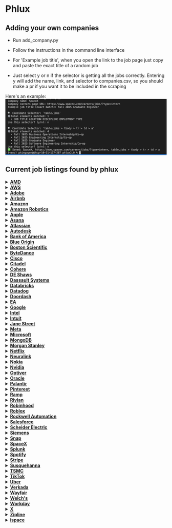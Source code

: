 # Phlux

## Adding your own companies

- Run add_company.py

- Follow the instructions in the command line interface

- For 'Example job title', when you open the link to the job page just copy and paste the exact title of a random job

- Just select y or n if the selector is getting all the jobs correctly. Entering y will add the name, link, and selector to companies.csv, so you should make a pr if you want it to be included in the scraping

Here's an example: 
![Using add_company.py](public/cli.png)
## Current job listings found by phlux

<details>
<summary><a href="https://careers.amd.com/careers-home/jobs?page=1&categories=Student%20%2F%20Intern%20%2F%20Temp&limit=100&tags1=No&country=United%20States"><strong>AMD</strong></a></summary>

- Machine Learning / Artificial Intelligence Intern/Co-Op (PhD | Fall 2025 | Hybrid)
- Hardware Engineering Intern/ Co-Op (Undergrad | Fall 2025 | Hybrid)
- Machine Learning / Artificial Intelligence Intern/Co-Op (Undergraduate | Fall 2025 | Hybrid)
- Software Test Engineering Intern/Co-Op (Undergraduate | Fall 2025 | Hybrid)
- Compiler Engineering Intern/Co-Op (Graduate | Fall 2025 | Hybrid)
- Hardware Verification Engineering Intern/ Co-Op (Graduate | Fall 2025 | Hybrid)
- Diagnostics Design Intern/Co-Op (Undergrad | Fall 2025 | Hybrid)
- Hardware Design Engineering Intern/ Co-Op (Graduate | Fall 2025 | Hybrid)
- Firmware Engineering Intern/Co-Op (Undergrad | Fall 2025 | Hybrid)
- Firmware Engineering Intern/ Co-Op (Graduate | Fall 2025 | Hybrid)
- Product Test Engineering Intern/Co-Op (Graduate | Fall 2025 | Hybrid)
- Hardware Engineering Intern/ Co-Op (Graduate | Fall 2025 | Hybrid)
- Software Engineering Intern/Co-Op (Undergrad | Fall 2025 | Hybrid)
- Hardware Engineering Intern/ Co-Op (Graduate | Fall 2025 | Hybrid)
- ASIC Package Engineering Intern/Co-Op (PhD | Fall 2025 | Hybrid)
- Hardware Verification Engineering Intern/ Co-Op (Graduate | Fall 2025 | Hybrid)
- Software Engineering Intern/Co-Op (Undergraduate | Fall 2025 | Hybrid)
- Machine Learning / Artificial Intelligence Intern/Co-Op (Graduate | Fall 2025 | Hybrid)
- Product Test Engineering Intern/Co-Op (Undergrad | Fall 2025 | Hybrid)
- Machine Learning / Artificial Intelligence Intern/Co-Op (Graduate | Fall 2025 | Hybrid)
- Hardware Engineering Intern/ Co-Op (PhD | Fall 2025 | Hybrid)
- Hardware Engineering Intern/ Co-Op (Undergrad | Fall 2025 | Hybrid)
- Research Engineering Intern/Co-Op (Graduate | Fall 2025 | Hybrid)
- Software Engineering Intern/Co-op (Graduate | Fall 2025| Hybrid)
- Machine Learning / Artificial Intelligence Intern/Co-Op (PhD | Fall 2025 | Hybrid)
- Software Engineering Intern/Co-Op (Graduate | Fall 2025 | Hybrid)
- Product Development Engineering Intern/Co-Op (Undergrad | Fall 2025 | Hybrid)
</details>

<details>
<summary><a href="https://amazon.jobs/content/en/teams/amazon-web-services/internships?country%5B%5D=US&employment-type%5B%5D=Intern"><strong>AWS</strong></a></summary>

- Data Center Security Specialist Intern
</details>

<details>
<summary><a href="https://careers.adobe.com/us/en/search-results?qkexperienceLevel=University%20Intern"><strong>Adobe</strong></a></summary>

- 2025 Intern - Software Engineer
- Working Student - Sales Programs / Project Management
- 2025 Digital Academy Intern - Software Development Engineer
- Werkstudent*in (m/w/d) für Strategische Projekte Sales Operations
- Intern - Returnship - PM
</details>

<details>
<summary><a href="https://careers.airbnb.com/positions/?_departments=early-career-program-intern&_offices=united-states"><strong>Airbnb</strong></a></summary>

- Legal Intern, Privacy (Fall Semester)
- Summer 2025 – Data Science Intern, Platform (PhD)
</details>

<details>
<summary><a href="https://amazon.jobs/en/search?offset=0&result_limit=10&sort=relevant&category%5B%5D=software-development&country%5B%5D=USA&distanceType=Mi&radius=24km&latitude=&longitude=&loc_group_id=&loc_query=&base_query=intern&city=&country=&region=&county=&query_options=&"><strong>Amazon</strong></a></summary>

- Jr. Software Development Engineer - Seattle/Bellevue
- Jr. Software Development Engineer - San Diego, CA
- Jr. Software Development Engineer - Detroit
- Jr. Software Development Engineer - Santa Cruz, CA
- Jr. Software Development Engineer- San Luis Obispo
- Software Development Engineer, EC2 Nitro Deployments
- Software Development Engineer
</details>

<details>
<summary><a href="https://www.amazon.jobs/content/en/teams/ftr/amazon-robotics?country%5B%5D=US&employment-type%5B%5D=Intern"><strong>Amazon Robotics</strong></a></summary>

- Amazon Robotics - Technical Artist Co-op - July to December 2025, Virtual Systems
- Amazon Robotics - Product Quality Engineer Co-op- Fall 2025
- Amazon Robotics- Business Intelligence Engineer Co-op - Fall 2025, Integration, Initiatives, and Sustainability Team
- Amazon Robotics - Hardware Test Engineer Co-op - Fall 2025, Hardware Test Engineering
- Amazon Robotics - Systems Engineer Co-op - Spring & Fall 2025
- Robotics Systems Dev Engineer Co-op - Spring & Fall 2025
- Amazon Robotics - Manufacturing Engineer Co-Op - Spring 2025, Robotics Technical Operations
- Amazon Robotics - Software Development Engineer Co-Op - Fall 2025
- Amazon Robotics - Data Science Co-op - 2025
- Amazon Robotics - Business Intelligence Engineer Co-op - Spring & Fall 2025
</details>

<details>
<summary><a href="https://jobs.apple.com/en-us/search?location=united-states-USA&team=internships-STDNT-INTRN"><strong>Apple</strong></a></summary>

- Legal and Global Security Internships
- Product Design, Mechanical Engineering and Materials Internships
- Hardware Technology Internships
- Engineering Program Management Internships
- Software Engineering Internships
- Business, Marketing, and G&A Internships
- Machine Learning / AI Internships
- Operations, Manufacturing Design Internships
- Hardware Engineering Internships
- MBA Internships - Summer 2026
- Finance Development Program - 2026 Internship Opportunities
- Finance Development Program - 2026 Internship Opportunities
- Launch@Apple, Finance Development Experience
</details>

<details>
<summary><a href="https://asana.com/jobs/university-recruiting#jobs"><strong>Asana</strong></a></summary>

- Reykjavik Summer Software Engineering Internship
</details>

<details>
<summary><a href="https://www.atlassian.com/company/careers/all-jobs?team=Interns&location=&search="><strong>Atlassian</strong></a></summary>

- UX Researcher, 2025/2026 Intern Australia & New Zealand
- Machine Learning Engineer, 2025/2026 PHD Intern Australia & New Zealand
- Machine Learning Engineer, 2025/2026 Intern Australia & New Zealand
</details>

<details>
<summary><a href="https://autodesk.wd1.myworkdayjobs.com/uni?jobFamilyGroup=f909d7cccc2d480b8f6af996c7bf8352"><strong>Autodesk</strong></a></summary>

- Stagiaire Artiste Technique, Technical Artist Intern
- Intern, Frontend Software Engineer, Fall 2025
- Intern, AI Research Scientist, Motion Generation, Fall 2025
- Intern (PhD), Physics-informed Machine Learning, Fall 2025
- Intern, Software Engineer (Backend), Data Platform
</details>

<details>
<summary><a href="https://careers.bankofamerica.com/en-us/students/job-search?ref=search&start=0&rows=10&search=jobsByLocation&searchstring=United+States"><strong>Bank of America</strong></a></summary>

- Strategy & Management Summer Analyst Program - 2026
- Global Risk Summer 2026 Analyst
- Finance Management Summer 2026 Analyst
- Wealth Management Summer Analyst Program - Chief Investment Office, Investment Solutions Group, and Merrill Home Office - 2026
- Wealth Management Summer Analyst Program - Private Bank 2026
- Wealth Management Summer Analyst Program - Merrill Wealth Management 2026
- Global Markets Sales & Trading Rotational Summer Analyst Program - 2026
- Global Investment Banking Analyst Program - 2025 (TMT)
- Global Operations Development Analyst Program - 2026
</details>

<details>
<summary><a href="https://www.blueorigin.com/careers/search?search=undergraduate&category=Intern&employmentType=Intern"><strong>Blue Origin</strong></a></summary>

- Spring 2026 STEAM Communications & Outreach Intern - Undergraduate - Seattle, WA - Intern - Full Time - Intern - R52713
- Spring 2026 Finance Intern - Undergraduate - Seattle, WA - Intern - Full Time - Intern - R52715
- Spring 2026 Guidance, Navigation & Controls Intern - Undergraduate - Seattle, WA - Intern - Full Time - Intern - R52503
- Spring 2026 Return Internship - Undergraduate - 4 Locations - Intern - Full Time - Intern - R52463
- Spring 2026 Manufacturing Engineering Intern - Undergraduate - 4 Locations - Intern - Full Time - Intern - R52485
- Spring 2026 Structural & Mechanical Engineering Intern - Undergraduate - 4 Locations - Intern - Full Time - Intern - R52391
- Spring 2026 Aerospace Systems Engineering Intern - Undergraduate - 2 Locations - Intern - Full Time - Intern - R52429
- Spring 2026 Avionics Software Engineering Intern - Undergraduate - Seattle, WA - Intern - Full Time - Intern - R52403
- Spring 2026 Electrical Systems Engineering Internship - Undergraduate - Seattle, WA - Intern - Full Time - Intern - R52404
- Spring 2026 Test Engineering Intern - Undergraduate - 4 Locations - Intern - Full Time - Intern - R52410
- Spring 2026 Fluid Systems Engineering Intern - Undergraduate - Seattle, WA - Intern - Full Time - Intern - R52406
- Spring 2026 STEAM Communications & Outreach Intern - Undergraduate Seattle, WA Intern Full Time Intern R52713
- Spring 2026 Finance Intern - Undergraduate Seattle, WA Intern Full Time Intern R52715
- Spring 2026 Guidance, Navigation & Controls Intern - Undergraduate Seattle, WA Intern Full Time Intern R52503
- Spring 2026 Return Internship - Undergraduate 4 Locations Intern Full Time Intern R52463
- Spring 2026 Manufacturing Engineering Intern - Undergraduate 4 Locations Intern Full Time Intern R52485
- Spring 2026 Structural & Mechanical Engineering Intern - Undergraduate 4 Locations Intern Full Time Intern R52391
- Spring 2026 Aerospace Systems Engineering Intern - Undergraduate 2 Locations Intern Full Time Intern R52429
- Spring 2026 Avionics Software Engineering Intern - Undergraduate Seattle, WA Intern Full Time Intern R52403
- Spring 2026 Electrical Systems Engineering Internship - Undergraduate Seattle, WA Intern Full Time Intern R52404
- Spring 2026 Test Engineering Intern - Undergraduate 4 Locations Intern Full Time Intern R52410
- Spring 2026 Fluid Systems Engineering Intern - Undergraduate Seattle, WA Intern Full Time Intern R52406
</details>

<details>
<summary><a href="https://bostonscientific.eightfold.ai/careers?start=0&location=United+States&pid=563602797912246&sort_by=distance&filter_include_remote=1&filter_seniority=Intern"><strong>Boston Scientific</strong></a></summary>

- Software Test Engineer Co-op
- Cardiac Monitoring Technician - Internship/Apprenticeship
</details>

<details>
<summary><a href="https://jobs.bytedance.com/en/position?keywords=&category=&location=CT_1103355%2CCT_157%2CCT_94%2CCT_114%2CCT_100764%2CCT_75%2CCT_233%2CCT_203&project=7322364514224687370%2C7503447747358361864&type=3&job_hot_flag=&current=1&limit=10&functionCategory=&tag="><strong>ByteDance</strong></a></summary>

- Software Engineer Intern (Privacy & Security- Global Payment) - 2025 Summer(BS/MS)
- Site Reliability Engineer Intern (Data-Technical Infrastructures-SRE-US) - 2025 Summer (MS)
- Backend Software Engineer Intern (Product RD and Infrastructure-Global E-Commerce Customer Business)- 2025 Fall(BS/MS)
- Site Reliability Engineer Intern (Data-Technical Infrastructures-SRE-US) - 2025 Summer (MS)
- Backend Software Engineer Intern (Product RD and Infrastructure-Global E-Commerce Seller Business) - 2025 Fall (BS/MS)
- Data Scientist Intern (TikTok Ads)- 2025 Fall (BS/MS)
- Software Development Engineer Intern in Test (Global E-commerce-Quality Assurance) - 2025 Fall (BS/MS)
- Frontend Software Engineer Intern (Product RD and Infrastructure-Global E-Commerce Seller Business) - 2025 Start Fall (BS/MS)
- Frontend Software Engineer Intern (Product RD and Infrastructure-Global E-Commerce Content) - 2025 Start Fall (BS/MS)
- Software Engineer Intern (Applied Machine Learning-Enterprise) - 2025 Summer/Fall (BS/MS)
- Software Engineer Intern (Doubao (Seed) - Machine Learning System) - 2025 Summer (MS)
- Site Reliability Engineer Intern (Cloud and System) - 2025 Summer/Fall (BS/MS)
- Video Experience Software Engineer Intern (Global StreamingMedia) - 2025 Summer/Fall (BS/MS)
- Machine Learning Engineer Intern (Search-TikTok Recommendation) - 2025 Summer (BS/MS)
- Machine Learning Engineer Intern (Search-TikTok Recommendation) - 2025 Summer (BS/MS)
- GPU/AI Application System Software Engineer Intern (System Technologies and Engineering) - 2025 Summer/Fall (BS/MS)
- Frontend Software Engineer Intern (Product RD and Infrastructure-Global E-Commerce) - 2025 Start Fall (BS/MS)
- Software Engineer Intern (AIGC Platform - Monetization GenAI) - 2025 Summer/Fall (BS/MS)
- Software Engineer Intern (Recommendation Infra - Data-Arch-TikTok US) - 2025 Summer (BS/MS)
- Research Engineer Intern (Doubao (Seed) - Machine Learning System) - 2025 Summer (MS)
- Strategic Analysis Intern (AI Innovation Business - US) - 2025 Start (BS/MS)
- Machine Learning Engineer Intern (Global E-commerce Risk Control) - 2025 Summer/Fall (MS)
</details>

<details>
<summary><a href="https://jobs.cisco.com/jobs/SearchJobs/?21178=%5B169482%5D&21178_format=6020&21180=%5B33821095%2C165%5D&21180_format=6022&listFilterMode=1"><strong>Cisco</strong></a></summary>

- Product Management Intern Fall 2025 Meraki
- Software Engineer I (Co-Op) United States
- Software Engineer II (Co-Op) United States
- AI Research Scientist II (Intern) United States
- AI Machine Learning Engineer PhD (Intern) United States
- Network Support Engineer, Fall 2025 (Meraki)
</details>

<details>
<summary><a href="https://www.citadel.com/careers/open-opportunities?experience-filter=internships&location-filter=americas,chicago,greenwich,houston,miami,new-york&selected-job-sections=388,389,387,390&current_page=1&sort_order=DESC&per_page=10&action=careers_listing_filter"><strong>Citadel</strong></a></summary>

- Quantitative Researcher – PhD Intern (US)
</details>

<details>
<summary><a href="https://jobs.ashbyhq.com/cohere?employmentType=Intern"><strong>Cohere</strong></a></summary>

- Machine Learning Intern/Co-op (Fall 2025)
- Software Engineer Intern/Co-op (Fall 2025)
</details>

<details>
<summary><a href="https://www.deshaw.com/careers/internships"><strong>DE Shaws</strong></a></summary>

- Fundamental Research Analyst Intern (New York) - Summer 2026
- Strategy and Business Development Intern (New York) – Summer 2026
- Proprietary Trading Intern (New York) – Summer 2026
</details>

<details>
<summary><a href="https://www.3ds.com/careers/jobs?woc=%257B%2522type%2522%253A%255B%2522type%252FInternship%2522%255D%252C%2522country%2522%253A%255B%2522country%252FUnited%2520States%2522%255D%257D"><strong>Dassault Systems</strong></a></summary>

- Internship - Business Development Associate
- INTERNSHIP: Campaign Marketing
- INTERNSHIP: User Assistance Development - FALL 2025
- INTERNSHIP - ENOVIA Software Test Automation Engineer
- INTERNSHIP: Quality Engineer
</details>

<details>
<summary><a href="https://www.databricks.com/company/careers/open-positions?department=University%20Recruiting&location=all"><strong>Databricks</strong></a></summary>

- PhD GenAI Research Scientist Intern - San Francisco, California
- PhD GenAI Research Scientist Intern San Francisco, California
</details>

<details>
<summary><a href="https://careers.datadoghq.com/early-careers/"><strong>Datadog</strong></a></summary>

- Sales Development Representative - Japan
- Sales Development Representative (UKI)
- Sales Development Representative
- Sales Development Representative (Nordics)
- Sales Development Representative (DACH)
- Software Engineer - Early Career
- Sales Development Representative - DACH (Polish/German Speaker)
- Sales Development Representative (DACH)
- Sales Development Representative
- Sales Development Representative
- Sales Development Representative (Benelux)
- Sales Development Representative Middle East
</details>

<details>
<summary><a href="https://careersatdoordash.com/university-careers/"><strong>Doordash</strong></a></summary>

- Machine Learning Intern (Masters/PhD), Summer 2025
- Software Engineer I, Entry-Level (Graduation Date: Fall 2024-Summer 2025)
- Software Engineer I, Entry Level (Fall 2024-Spring 2025) – Toronto
- Software Engineer, Intern, 2024/25 (University Recruiting)
</details>

<details>
<summary><a href="https://jobs.ea.com/en_US/careers/Home/?8171=%5B10618%5D&8171_format=5683&4537=%5B8693%5D&4537_format=3020&listFilterMode=1&jobRecordsPerPage=20&"><strong>EA</strong></a></summary>

- Gameplay Software Engineer Intern - Fall 2025
- Software Engineer Intern
- Systems Software Engineer Intern - Fall 2025
</details>

<details>
<summary><a href="https://www.google.com/about/careers/applications/jobs/results/?src=Online%2FGoogle%20Website%2FByF&utm_source=Online%20&utm_medium=careers_site%20&utm_campaign=ByF&distance=50&employment_type=INTERN&location=United%20States&company=X&company=Waymo&company=Wing&company=Verily%20Life%20Sciences&company=GFiber&company=Fitbit&company=Google&company=YouTube&sort_by=relevance"><strong>Google</strong></a></summary>

- Student Researcher, PhD, Winter/Summer 2025
- Student Researcher, BS/MS, Winter/Summer 2025
</details>

<details>
<summary><a href="https://intel.wd1.myworkdayjobs.com/External?workerSubType=dc8bf79476611087dfde99931439ae75&locations=1e4a4eb3adf10118b1dfe877bf8162d0"><strong>Intel</strong></a></summary>

- Facilities Technician Intern
- Facilities Technician Intern
- Graduate Intern
</details>

<details>
<summary><a href="https://jobs.intuit.com/search-jobs/interns/"><strong>Intuit</strong></a></summary>

- Software Engineering Intern
- Principal Research Scientist
- Manager 2, HR Experience and Operations
- Manager 1, Paid Search
- Social Media Co-op (12 Months)
- Social Media Co-op (8 Months)
- Market Insights Analyst Co-op (8 months)
</details>

<details>
<summary><a href="https://www.janestreet.com/join-jane-street/open-roles/?type=internship&location=new-york"><strong>Jane Street</strong></a></summary>

- FPGA Engineer - (not currently accepting applications)
- IT Operations Engineer - (not currently accepting applications)
- Linux Engineer - (not currently accepting applications)
- Machine Learning Researcher - (not currently accepting applications)
- Mechanical Engineer - (not currently accepting applications)
- Network Engineer - (not currently accepting applications)
- Procurement Specialist - (not currently accepting applications)
- Quantitative Researcher - (not currently accepting applications)
- Quantitative Trader - (not currently accepting applications)
- Sales and Trading - (not currently accepting applications)
- Software Engineer - (not currently accepting applications)
- Strategy and Product - (not currently accepting applications)
- Tools and Compilers Research and Development - (not currently accepting applications)
- Trading Desk Operations Engineer - (not currently accepting applications)
- Windows Engineer - (not currently accepting applications)
- FPGA Engineer (not currently accepting applications)
- IT Operations Engineer (not currently accepting applications)
- Linux Engineer (not currently accepting applications)
- Machine Learning Researcher (not currently accepting applications)
- Mechanical Engineer (not currently accepting applications)
- Network Engineer (not currently accepting applications)
- Procurement Specialist (not currently accepting applications)
- Quantitative Researcher (not currently accepting applications)
- Quantitative Trader (not currently accepting applications)
- Sales and Trading (not currently accepting applications)
- Software Engineer (not currently accepting applications)
- Strategy and Product (not currently accepting applications)
- Tools and Compilers Research and Development (not currently accepting applications)
- Trading Desk Operations Engineer (not currently accepting applications)
- Windows Engineer (not currently accepting applications)
</details>

<details>
<summary><a href="https://www.metacareers.com/jobs?sort_by_new=true&roles[0]=Internship"><strong>Meta</strong></a></summary>

- Research Scientist Intern, Machine Learning, Health Tech (PhD)
- Research Scientist Intern, Monetization Generative AI (LLM) - Language (PhD)
- Research Scientist Intern, Sensors and Systems Computational Photography (PhD)
- Research Scientist Intern, Computer Vision for Generative AI (PhD)
- Research Scientist Intern, Human Computer Interaction (PhD)
- Research Scientist Intern, Perception for Digital human representation (PhD)
</details>

<details>
<summary><a href="https://jobs.careers.microsoft.com/global/en/search?lc=United%20States&et=Internship&l=en_us&pg=1&pgSz=20&o=Relevance&flt=true"><strong>Microsoft</strong></a></summary>

- Research Intern - Applied Speech Research
- Research Intern - Database Internals (PostgreSQL)
- Research Intern - Microsoft Teams CMD Labs
- Research Intern - Quantum Computing
- Mechanical Engineer: Internship Opportunities - PhD - Redmond
- Research Intern - High performance and Scalable Database Systems
</details>

<details>
<summary><a href="https://www.mongodb.com/company/careers/students-and-graduates"><strong>MongoDB</strong></a></summary>

- Forward Deployed AI Engineer
- Software Engineer - Intern - Sydney
</details>

<details>
<summary><a href="https://www.morganstanley.com/careers/career-opportunities-search?opportunity=sg#"><strong>Morgan Stanley</strong></a></summary>

- 2025 Step In, Step Up: Foundations In Finance (London)
- 2025 Finance Off Cycle Internship - Part Time (Frankfurt)
- 2025 Firm Management Part-Time Off Cycle Internship (Frankfurt)
- 2025 Human Capital Management Analyst Program (Budapest)
- 2026 Investment Banking Off-cycle Internship (Dubai)
- 2025/2026 Investment Banking Summer Analyst Program (Melbourne)
- 2025/2026 Investment Management Summer Analyst Program - Real Estate Investing (Sydney)
- 2025/2026 Investment Banking Summer Analyst Program (Sydney)
- 2025/2026 Wealth Management Summer Analyst Program (Sydney)
- 2025 Institutional Equities - Transactional Management Group Off Cycle Internship
- 2025 Legal and Compliance Industrial Trainee Program (Mumbai)
- 2025 Investment Banking MBA Early Insights Program
</details>

<details>
<summary><a href="https://explore.jobs.netflix.net/careers?domain=netflix.com&query=%22internship%22%20-intern&pid=790299250747&sort_by=relevance"><strong>Netflix</strong></a></summary>

- Video Algorithms Intern, Fall 2025 (6 Months)
- Machine Learning Intern, Fall 2025
</details>

<details>
<summary><a href="https://neuralink.com/careers/"><strong>Neuralink</strong></a></summary>

- Internal Auditor Austin, Texas
- Electrical Engineer Intern, Implant Embedded Systems Fremont, California
- Electrical Engineer Intern, Robotics and Surgery Engineering Fremont, California
- Embedded Software Engineer Intern Fremont, California
- Machine Learning Engineer Intern Fremont, California
- Mechanical Engineering Intern, Brain Interfaces Austin, Texas
- Mechanical Engineering Intern, Robotics (Fall 2025+) Fremont, California
- Robot Optics Intern Fremont, California
- Software Engineer Intern, BCI Applications Fremont, California
- Software Engineer Intern, Implant Austin, Texas
- Software Engineer Intern, Implant Fremont, California
- Software Engineer Intern, Lab Systems Austin, Texas
- Software Engineer Intern, Lab Systems Fremont, California
- Software Engineer Intern, Robotics Austin, Texas
- Software Engineer Intern, Robotics Fremont, California
- Software Engineer Intern, Site Reliability Engineer Fremont, California
- Internal Auditor - Austin, Texas
- Electrical Engineer Intern, Implant Embedded Systems - Fremont, California
- Electrical Engineer Intern, Robotics and Surgery Engineering - Fremont, California
- Embedded Software Engineer Intern - Fremont, California
- Machine Learning Engineer Intern - Fremont, California
- Mechanical Engineering Intern, Brain Interfaces - Austin, Texas
- Mechanical Engineering Intern, Robotics (Fall 2025+) - Fremont, California
- Robot Optics Intern - Fremont, California
- Software Engineer Intern, BCI Applications - Fremont, California
- Software Engineer Intern, Implant - Austin, Texas
- Software Engineer Intern, Implant - Fremont, California
- Software Engineer Intern, Lab Systems - Austin, Texas
- Software Engineer Intern, Lab Systems - Fremont, California
- Software Engineer Intern, Robotics - Austin, Texas
- Software Engineer Intern, Robotics - Fremont, California
- Software Engineer Intern, Site Reliability Engineer - Fremont, California
</details>

<details>
<summary><a href="https://fa-evmr-saasfaprod1.fa.ocs.oraclecloud.com/hcmUI/CandidateExperience/en/sites/CX_1/jobs?lastSelectedFacet=TITLES&location=United+States&locationId=300000000480126&locationLevel=country&mode=location&selectedTitlesFacet=TRA"><strong>Nokia</strong></a></summary>

- Network System Co-Op
- Deepfield Software Engineer Co-op
- Automation & AI/ML Intern
- Special Projects Software Dev Coop
- Wi-Fi CoE Research Coop
- Electrical Engineering Coop
- Network Engineer Co-op
- Hardware Development Co-Op
- Space and Defense SW Test Engineer Co-Op
- Silicon Photonics Design & Test Co-op
- Hardware Failure Analysis Co-op
- Software Quality Assurance Coop
- Legal, Compliance & Sustainability Coop
- OptoElectronic Integration Coop
- Software Development Coop
- Video Coding Coop
- 5G Arch Co-op
</details>

<details>
<summary><a href="https://nvidia.wd5.myworkdayjobs.com/en-US/NVIDIAExternalCareerSite/jobs?workerSubType=0c40f6bd1d8f10adf6dae42e46d44a17&locationHierarchy1=2fcb99c455831013ea52fb338f2932d8"><strong>Nvidia</strong></a></summary>

- Data Science and Insights Intern, Omniverse - Fall 2025
- Windows AI Engineering Intern - Fall 2025
- Software Research Intern, AI Networking Team - Fall 2025
- GPU System Software Intern - Fall 2025
- Networking Software Intern- Fall 2025
- Robotics Software Intern, Robotics Platform - Fall 2025
- Vulkan Driver Performance Intern - Fall 2025
- PhD Intern, Applied Research Scientist Retriever - Fall 2025
- PhD Research Intern, Generalist Embodied Agents Research - Fall 2025
- Software Engineering Intern, LLM NIM Engineering - Fall 2025
- Software Engineering Intern, Networking - Fall 2025
- Robotics Software Intern, Sim2Real Deployment - Fall 2025
</details>

<details>
<summary><a href="https://optiver.com/working-at-optiver/career-opportunities/page/2/?search=internship&_gl=1*rb345g*_gcl_au*Mjk2MDM5OTE1LjE3NDg5MTM5ODQ.&numberposts=10&level=internship&paged=1"><strong>Optiver</strong></a></summary>

- Expressions of Interest – Quantitative Research Internship, PhD (Summer 2026 -Shanghai)
- 2025 Shanghai Machine Learning PhD Summer Internship
- FutureFocus Singapore 2025 – Quantitative Trading
- Subscribe to receive our latest insights on trading, technology and market structure
</details>

<details>
<summary><a href="https://careers.oracle.com/en/sites/jobsearch/jobs?lastSelectedFacet=locations&selectedLocationsFacet=300000000106749%3B300000000149325&selectedFlexFieldsFacets=%22AttributeChar14%7CSDR%22"><strong>Oracle</strong></a></summary>

- Sales Development Representative - Burlington - Sept 2025
- Sales Development Representative - Denver - Sept 2025
- Sales Development Representative - Santa Monica - Sept 2025
- Sales Development Representative - Austin - Sept 2025
- Sales Development Representative - Nashville - Sept 2025
</details>

<details>
<summary><a href="https://jobs.lever.co/palantir?commitment=Internship"><strong>Palantir</strong></a></summary>

- Forward Deployed Software Engineer, Internship
</details>

<details>
<summary><a href="https://www.pinterestcareers.com/jobs/?orderby=0&pagesize=20&page=1&radius=100&team=University"><strong>Pinterest</strong></a></summary>

- 2025 Fall Machine Learning Intern
- Software Engineering Intern 2025 (Toronto)
</details>

<details>
<summary><a href="https://ramp.com/emerging-talent"><strong>Ramp</strong></a></summary>

- Software Engineer Internship | Frontend
- Software Engineer Internship | iOS
- University Grad: Customer Experience Agent
</details>

<details>
<summary><a href="https://careers.rivian.com/careers-home/jobs?sortBy=relevance&page=1&categories=Internships"><strong>Rivian</strong></a></summary>

- UIUC Research Park Intern - Machine Learning
- UIUC Research Park Intern - EPC, Propulsion Drives Controls
- UIUC Research Park Intern - Machine Learning Hardware
- UIUC Research Park Intern - ADAS HW System Validation
</details>

<details>
<summary><a href="https://careers.robinhood.com/"><strong>Robinhood</strong></a></summary>

- Software Developer Intern/Co-op, Backend (Fall 2025)
</details>

<details>
<summary><a href="https://careers.roblox.com/jobs?groups=early-career-talent&page=1&pageSize=9"><strong>Roblox</strong></a></summary>

- [2025] Senior Machine Learning Engineer - PhD Early Career
</details>

<details>
<summary><a href="https://rockwellautomation.wd1.myworkdayjobs.com/External-Rockwell-Automation-Early-Careers"><strong>Rockwell Automation</strong></a></summary>

- Leadership Development Program, Product Engineering & Development
- Production Planner
</details>

<details>
<summary><a href="https://careers.salesforce.com/en/jobs/?search=&country=United+States+of+America&jobtype=Intern&pagesize=20#results"><strong>Salesforce</strong></a></summary>

- Summer 2025 Intern - Total Rewards Analyst Intern
</details>

<details>
<summary><a href="https://careers.se.com/global/jobs?keywords=internship&sortBy=relevance&page=1&country=United%20States&tags1=Intern"><strong>Scheider Electric</strong></a></summary>

- Quality Engineer Internship: Fall 2025
- Assembly Process Intern/ Co-Op (Fall 2025)
- EHS Intern
- Artificial Intelligence and Machine Learning Intern
- Electrical Engineer Co-Op
- Electronics Hardware Engineer Co-Op
- Electrical Engineer Co-Op
- Business Intelligence Analyst Co-Op (Fall 2025)
- Firmware Engineer Co-Op
</details>

<details>
<summary><a href="https://jobs.sw.siemens.com/locations/usa/jobs/?q=intern"><strong>Siemens</strong></a></summary>

- Business Development Representative Intern (China) - Work Type:Hybrid - Job Family:Sales - Req ID:e37114a7-ffd5-48f4-8e67-b51b4ca51b68
- Strategic Student Program: Tessent Product Engineering Intern (Fall 2025; EDA TST) - Wilsonville, OR - Work Type:Hybrid - Job Family:Internal Services - Req ID:464015
- Strategic Student Program: Software Product Quality Assurance Intern (EBS, Fall 2025) - Huntsville, AL - Work Type:Hybrid - Job Family:Internal Services - Req ID:467157
- Strategic Student Program: Software Development Intern (Fall 2025; LCS) - Milford, OH - Work Type:Hybrid - Job Family:Internal Services - Req ID:463748
- Go To Market Operations - Internship - Boston, MA - Work Type:Hybrid - Job Family:Sales - Req ID:19acd451-756e-454f-964b-4e2f8636d4e6
- Go To Market Operations - Internship - Work Type:Hybrid - Job Family:Sales - Req ID:64595186-8a9b-4268-b62d-316b9238e9f5
- Strategic Student Program: 3D Technology Software Engineering Co-Op (Fall 2025, EDA) - Huntsville, AL - Work Type:Hybrid - Job Family:Internal Services - Req ID:463749
- Strategic Student Program: Software Development Co-op (Fall 2025, GSCS) - Milford, OH - Work Type:Hybrid - Job Family:Internal Services - Req ID:465146
- Business Development Representative Intern (Japan) - Work Type:Hybrid - Job Family:Sales - Req ID:5c5fa445-2bea-493f-8cf9-f15996ff38a6
- Go To Market Operations - Internship - Work Type:Hybrid - Job Family:Sales - Req ID:64595186-8a9b-4268-b62d-316b9238e9f5
- Business Development Representative Intern (China) Work Type:Hybrid Job Family:Sales Req ID:e37114a7-ffd5-48f4-8e67-b51b4ca51b68
- Strategic Student Program: Tessent Product Engineering Intern (Fall 2025; EDA TST) Wilsonville, OR Work Type:Hybrid Job Family:Internal Services Req ID:464015
- Strategic Student Program: Software Product Quality Assurance Intern (EBS, Fall 2025) Huntsville, AL Work Type:Hybrid Job Family:Internal Services Req ID:467157
- Strategic Student Program: Software Development Intern (Fall 2025; LCS) Milford, OH Work Type:Hybrid Job Family:Internal Services Req ID:463748
- Go To Market Operations - Internship Boston, MA Work Type:Hybrid Job Family:Sales Req ID:19acd451-756e-454f-964b-4e2f8636d4e6
- Go To Market Operations - Internship Work Type:Hybrid Job Family:Sales Req ID:64595186-8a9b-4268-b62d-316b9238e9f5
- Strategic Student Program: 3D Technology Software Engineering Co-Op (Fall 2025, EDA) Huntsville, AL Work Type:Hybrid Job Family:Internal Services Req ID:463749
- Strategic Student Program: Software Development Co-op (Fall 2025, GSCS) Milford, OH Work Type:Hybrid Job Family:Internal Services Req ID:465146
- Business Development Representative Intern (Japan) Work Type:Hybrid Job Family:Sales Req ID:5c5fa445-2bea-493f-8cf9-f15996ff38a6
- Go To Market Operations - Internship Work Type:Hybrid Job Family:Sales Req ID:64595186-8a9b-4268-b62d-316b9238e9f5
</details>

<details>
<summary><a href="https://careers.snap.com/jobs?type=Intern"><strong>Snap</strong></a></summary>

- Optical Engineer
- Computer Architecture Intern
- Software Engineer Intern, AR
- Sales Coordinator (Working Student)
- Sales Coordinator
- Spectacles Student Worker (Software Engineering)
- Spectacles Student Worker (Computer Vision Engineering)
- Graduate- Junior Account Management Associate
- Account Manager Intern - Luxury team - Paris
- Graduate- Junior Client Partner Associate
- Graduate Junior Client Partner Associate
- Graduate- Junior Talent Partnerships Associate
- Graduate- Junior Marketing Associate
- Graduate- Junior Production Associate
</details>

<details>
<summary><a href="https://www.spacex.com/careers/jobs/?type=intern"><strong>SpaceX</strong></a></summary>

- Fall 2025 Business Operations Internship/Co-op
- Fall 2025 Engineering Internship/Co-op
- Fall 2025 Graduate Engineer
- Fall 2025 Software Engineering Internship/Co-op
</details>

<details>
<summary><a href="https://www.splunk.com/en_us/careers/search-jobs.html?page=1&type=Intern"><strong>Splunk</strong></a></summary>

- Sales Engineer Intern (Prague, Czechia)
- Software Engineer Intern - Frontend (US Remote - Fall 2025)
- Product Manager Intern, Poland
- Site Reliability Engineer Intern (US remote - Fall 2025)
- Software Engineer Intern - Backend/Full-stack (US Remote - Fall 2025)
- Product Manager Intern (US Remote - Fall 2025)
- Software Engineer Co-Op - Backend/Full-stack - Remote Canada(Fall 2025)
- Product Manager Co-Op - Remote Canada (Fall 2025)
- Software Engineer Intern (Frontend)
- Software Engineering Intern (Backend/Fullstack)
</details>

<details>
<summary><a href="https://www.lifeatspotify.com/students"><strong>Spotify</strong></a></summary>

- Early Career Program, Growth Associate, South Korea
</details>

<details>
<summary><a href="https://stripe.com/jobs/search?office_locations=North+America--Atlanta&office_locations=North+America--Chicago&office_locations=North+America--Mexico+City&office_locations=North+America--New+York&office_locations=North+America--San+Francisco+Bridge+HQ&office_locations=North+America--Seattle&office_locations=North+America--South+San+Francisco&office_locations=North+America--Toronto&office_locations=North+America--Washington+DC&tags=University"><strong>Stripe</strong></a></summary>

- Operations Associate, New Grad (Mexico)
</details>

<details>
<summary><a href="https://careers.sig.com/global-susquehanna-jobs"><strong>Susquehanna</strong></a></summary>

- Machine Learning Systems Engineer: Data
- Machine Learning Researcher - LLM
- Machine Learning Systems Engineer
- Machine Learning Systems Engineer: Distributed Training
- Machine Learning Internship - PhD: 2026
- Machine Learning Researcher - PhD: 2026
- Desktop Engineer - CTS - Experienced Hire
- Software Developer - Sports Analytics
- AI Project Manager / Technical Business Analyst - Experienced Hire
- Quantitative Trader Internship: Summer 2026
- Expression of Interest - Software Development – 2026 Graduate Programmes (Dublin Office)
- Expression of Interest - Quant Trading & Quant Research – 2026 Graduate Programmes (Dublin Office)
- Expression of Interest - Software Development – 2026 Summer Internship (Dublin Office)
- Expression of Interest - Quant Trading & Quant Research – 2026 Summer Internship (Dublin Office)
- Reference data Team Lead
- Business Analyst - Operations
- Senior Software Developer | Artificial Intelligence AI/ML Engineering | Experienced Hire
- DevOps Engineer - AI | Experienced Hire
- Trading Systems - C# Developer
- Quantitative Sports Researcher – Graduate Hire
- Quant Trading - Engineering Recruiter | Experienced Hiring
- Python Developer
- Software Engineer | Order Management System | Experienced Hire
- Quantitative Systematic Trader – Master's: 2025
- Quant Developer | Trading Strategies | Experienced Hire
- Quantitative Systematic Trader – PhD: 2025
- C++ Developer | Trading Strategies | Experienced Hire
- Quantitative Systematic Trader – Master's: 2025
- Production Engineer - Gaming
</details>

<details>
<summary><a href="https://careers.tsmc.com/en_US/careers/SearchJobs/?1277=13221&1277_format=1380&542=13100&542_format=486&listFilterMode=1&jobRecordsPerPage=10&"><strong>TSMC</strong></a></summary>

- [Summer 2026] TSMC AZ Internship Opportunities - Facility Roles
- [Summer 2026] TSMC AZ Internship Opportunities - Engineering Roles
</details>

<details>
<summary><a href="https://lifeattiktok.com/search?keyword=&recruitment_id_list=202%2C301&job_category_id_list=&subject_id_list=7322364514224687370%2C7322364513776093449%2C7459987887569733896%2C7459986622530078983&location_code_list=CT_247%2CCT_94%2CCT_243%2CCT_104%2CCT_114%2CCT_75%2CCT_1103355%2CCT_157%2CCT_233&limit=12&offset=0"><strong>TikTok</strong></a></summary>

- Machine Learning Engineer Intern (Creative AI) - 2025 Summer (BS/MS)
- Full Stack Software Engineer Intern (Foundation Platform) - 2025 Fall (BS/MS)
- Machine Learning Engineer Intern (E-commerce-Recommendation) - 2025 Summer/Fall (BS/MS)
- Machine Learning Engineer Intern (Lead Ads) - 2025 Summer (BS/MS)
- Machine Learning Engineer Intern (TikTok-Recommendation) - 2025 Fall (Master)
- (General Hire) Machine Learning Engineer Intern (Commerce& Content Service & Search Ads) - 2025 Summer (BS/MS)
- Software Engineer Intern (Ads Infra) - 2025 Summer (BS/MS)
- Machine Learning Engineer Intern (E-commerce-Intelligent Customer Service) - 2025 Summer/Fall (MS)
- Machine Learning Engineer Intern (E-commerce Governance Algorithms) - 2025 Summer/Fall (BS/MS)
- Machine Learning Engineer Intern (Search Ads) - 2025 Summer (BS/MS)
- Machine Learning Engineer Intern (E-commerce Governance Algorithms) - 2025 Summer/Fall (BS/MS)
- Content Design Intern (TikTok-Design) - 2025 Summer (BS/MS)
- Machine Learning Engineer Intern (Training Pre-processing) - 2025 Summer (BS/MS)
- Software Engineer Intern (Big Data - Data Platform) - 2025 Summer/Fall (MS)
- Machine Learning Engineer Intern (FeatureStore) - 2025 Summer (BS/MS)
- (General Hire) Visual Design Intern (TikTok-Design) - 2025 Summer (BS/MS)
- Software Engineer Intern (Recommendation Infrastructure) - 2025 Summer/Fall (BS/MS)
- Data Scientist Intern (E-commerce Governance Algorithms) - 2025 Summer/Fall (BS/MS)
- Software Engineer Intern (Recommendation Infrastructure) - 2025 Summer/Fall (BS/MS)
- (General Hire) UX Design Intern (TikTok-Design) - 2025 Summer (BS/MS)
- Product Manager Intern (TikTok-Product-Social and Creation)- 2025Fall Starts (BS/MS)
- AI/ML Software Engineer Intern (Data Platform) - 2025 Fall (BS/MS)
- Product Manager Intern (TikTok-Product-Content Ecosystem) - 2025 Fall Starts (BS/MS)
</details>

<details>
<summary><a href="https://www.uber.com/us/en/careers/list/?department=University&location=USA-California-San%20Francisco&location=USA-California-Culver%20City&location=USA-California-Sunnyvale&location=USA-New%20York-New%20York&location=USA-Illinois-Chicago&location=USA-Washington-Seattle&location=USA-Florida-Miami&location=USA-Texas-Dallas&location=USA-Arizona-Phoenix&location=USA-District%20of%20Columbia-Washington&location=USA-Massachusetts-Boston"><strong>Uber</strong></a></summary>

- 2025 Software Engineering Internship, University of Texas at El Paso
- 2025 Software Engineering UberSTAR Internship, University of Texas at El Paso
- Graduate 2025 PhD Scientist (AEA/ASSA Economists Only), United States
</details>

<details>
<summary><a href="https://www.verkada.com/careers/"><strong>Verkada</strong></a></summary>

- Solutions Engineering Intern/Graduate Sydney, Australia
- Software Engineering Intern, Backend - Fall 2025 San Mateo, CA United States
- Software Engineering Intern, Mobile - Fall 2025 San Mateo, CA United States
- Technical Support Engineering Intern - Fall 2025 San Mateo, CA United States
- Solutions Engineering Intern/Graduate - Sydney, Australia
- Software Engineering Intern, Backend - Fall 2025 - San Mateo, CA United States
- Software Engineering Intern, Mobile - Fall 2025 - San Mateo, CA United States
- Technical Support Engineering Intern - Fall 2025 - San Mateo, CA United States
</details>

<details>
<summary><a href="https://www.wayfair.com/careers/jobs?countryIds=1&selectedJobTypeIds=8"><strong>Wayfair</strong></a></summary>

- Commercial Strategy Associate - Experienced Graduates (Spring 2025 Starts)
- Merchant - Experienced Graduates (Spring/Summer 2025 Start)
- Supply Chain Leadership Development Internship
</details>

<details>
<summary><a href="https://app.careerpuck.com/job-board/welchs/?departmentId=6vcaTkfP"><strong>Welch's</strong></a></summary>

- Manufacturing Engineering Intern | Summer 2025
- Manufacturing Technical Writing Intern | Summer 2025
- Controls Engineer
</details>

<details>
<summary><a href="https://workday.wd5.myworkdayjobs.com/Workday_Early_Career/?source=Careers_Website_ec"><strong>Workday</strong></a></summary>

- Werksstudierende - Sales (f, m, x) - Munich
- Working Student Sales - Munich
</details>

<details>
<summary><a href="https://careers.x.com/en#positions"><strong>X</strong></a></summary>

- Data Center Ops Technician Intern
- Engineering Intern
</details>

<details>
<summary><a href="https://www.zipline.com/careers/open-roles?search=intern#"><strong>Zipline</strong></a></summary>

- Annotation Technical Lead - Engineering - Kigali, Rwanda
- Communications Lead, US Expansion - Marketing, Design & Communications - South San Francisco, California, USA
- Community Engagement Intern (Fall 2025) - 2025 Internships - Dallas, Texas, USA
- Construction & Development Intern (Fall 2025) - 2025 Internships - South San Francisco, California, USA
- Controller (Pilot In Command) - Flight Operations - Concord, North Carolina, USA
- Controls & Dynamics Intern (Fall 2025) - 2025 Internships - South San Francisco, California, USA
- Creator, Film + Social - Marketing, Design & Communications - South San Francisco, California, USA
- Customer Care Advocate - National Service - Country Operations - Omenako, Ghana
- Customer Success Agent - Operations - Dallas-Fort Worth, Texas, USA
- Customer Success Manager, U.S. - Customer Success - South San Francisco, California, USA
- Director of Financial Operations - Finance & Administration - South San Francisco, California, USA
- Director of U.S. Regulatory Affairs - Legal, Regulatory & Public Affairs - Washington D.C., USA
- Electrical Engineering Intern (Fall 2025) - 2025 Internships - South San Francisco, California, USA
- Electrical Project Engineer - Ground Systems Deployment - Engineering - South San Francisco, California, USA
- Engineering Test Technician (Contract) - Engineering - South San Francisco, California, USA
- Enterprise Account Manager - Customer Success - South San Francisco, California, USA
- Executive Assistant - People - South San Francisco, California, USA
- Field Systems Engineering Intern (Fall 2025) - 2025 Internships - South San Francisco, California, USA
- Finance Systems Engineer - Finance & Administration - South San Francisco, California, USA
- Flight Operations Lead - KE-1 - Flight Operations - Kisumu, Kenya
- Annotation Technical Lead Engineering Kigali, Rwanda
- Communications Lead, US Expansion Marketing, Design & Communications South San Francisco, California, USA
- Community Engagement Intern (Fall 2025) 2025 Internships Dallas, Texas, USA
- Construction & Development Intern (Fall 2025) 2025 Internships South San Francisco, California, USA
- Controller (Pilot In Command) Flight Operations Concord, North Carolina, USA
- Controls & Dynamics Intern (Fall 2025) 2025 Internships South San Francisco, California, USA
- Creator, Film + Social Marketing, Design & Communications South San Francisco, California, USA
- Customer Care Advocate - National Service Country Operations Omenako, Ghana
- Customer Success Agent Operations Dallas-Fort Worth, Texas, USA
- Customer Success Manager, U.S. Customer Success South San Francisco, California, USA
- Director of Financial Operations Finance & Administration South San Francisco, California, USA
- Director of U.S. Regulatory Affairs Legal, Regulatory & Public Affairs Washington D.C., USA
- Electrical Engineering Intern (Fall 2025) 2025 Internships South San Francisco, California, USA
- Electrical Project Engineer - Ground Systems Deployment Engineering South San Francisco, California, USA
- Engineering Test Technician (Contract) Engineering South San Francisco, California, USA
- Enterprise Account Manager Customer Success South San Francisco, California, USA
- Executive Assistant People South San Francisco, California, USA
- Field Systems Engineering Intern (Fall 2025) 2025 Internships South San Francisco, California, USA
- Finance Systems Engineer Finance & Administration South San Francisco, California, USA
- Flight Operations Lead - KE-1 Flight Operations Kisumu, Kenya
</details>

<details>
<summary><a href="https://jobs.lever.co/ispace-inc?commitment=Intern"><strong>ispace</strong></a></summary>

- Market Analyst Intern for ISRU Market Study by Euro2Moon - ON-SITE — INTERNLUXEMBOURG
- Market Analyst Intern for ISRU Market Study by Euro2Moon ON-SITE — INTERNLUXEMBOURG
</details>
